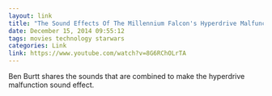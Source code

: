 ```yaml
---
layout: link
title: "The Sound Effects Of The Millennium Falcon's Hyperdrive Malfunction"
date: December 15, 2014 09:55:12
tags: movies technology starwars
categories: Link
link: https://www.youtube.com/watch?v=8G6RChOLrTA
---
```


Ben Burtt shares the sounds that are combined to make the hyperdrive malfunction sound effect.